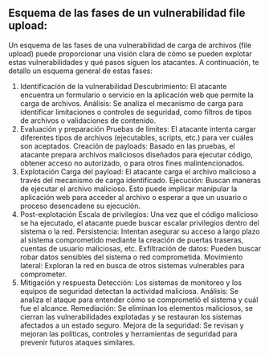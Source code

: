 

## Esquema  de las fases de un vulnerabilidad file upload:
Un esquema de las fases de una vulnerabilidad de carga de archivos (file upload) puede proporcionar una visión clara de cómo se pueden explotar estas vulnerabilidades y qué pasos siguen los atacantes. A continuación, te detallo un esquema general de estas fases:

1. Identificación de la vulnerabilidad
Descubrimiento: El atacante encuentra un formulario o servicio en la aplicación web que permite la carga de archivos.
Análisis: Se analiza el mecanismo de carga para identificar limitaciones o controles de seguridad, como filtros de tipos de archivos o validaciones de contenido.
2. Evaluación y preparación
Pruebas de límites: El atacante intenta cargar diferentes tipos de archivos (ejecutables, scripts, etc.) para ver cuáles son aceptados.
Creación de payloads: Basado en las pruebas, el atacante prepara archivos maliciosos diseñados para ejecutar código, obtener acceso no autorizado, o para otros fines malintencionados.
3. Explotación
Carga del payload: El atacante carga el archivo malicioso a través del mecanismo de carga identificado.
Ejecución: Buscan maneras de ejecutar el archivo malicioso. Esto puede implicar manipular la aplicación web para acceder al archivo o esperar a que un usuario o proceso desencadene su ejecución.
4. Post-explotación
Escala de privilegios: Una vez que el código malicioso se ha ejecutado, el atacante puede buscar escalar privilegios dentro del sistema o la red.
Persistencia: Intentan asegurar su acceso a largo plazo al sistema comprometido mediante la creación de puertas traseras, cuentas de usuario maliciosas, etc.
Exfiltración de datos: Pueden buscar robar datos sensibles del sistema o red comprometida.
Movimiento lateral: Exploran la red en busca de otros sistemas vulnerables para comprometer.
5. Mitigación y respuesta
Detección: Los sistemas de monitoreo y los equipos de seguridad detectan la actividad maliciosa.
Análisis: Se analiza el ataque para entender cómo se comprometió el sistema y cuál fue el alcance.
Remediación: Se eliminan los elementos maliciosos, se cierran las vulnerabilidades explotadas y se restauran los sistemas afectados a un estado seguro.
Mejora de la seguridad: Se revisan y mejoran las políticas, controles y herramientas de seguridad para prevenir futuros ataques similares.

